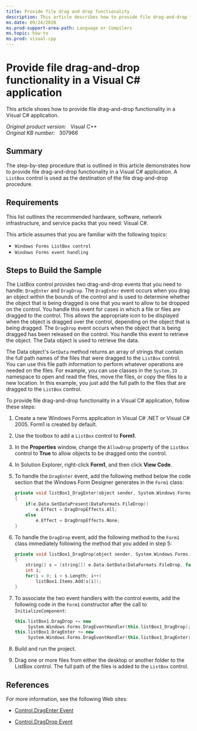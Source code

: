 ```yaml
---
title: Provide file drag and drop functionality
description: This article describes how to provide file drag-and-drop functionality in a Visual C# application. A ListBox control is used as the destination of the file drag-and-drop procedure. This article also provides a code sample to show how to perform this task.
ms.date: 09/24/2020
ms.prod-support-area-path: Language or Compilers
ms.topic: how-to
ms.prod: visual-cpp
---
```

# Provide file drag-and-drop functionality in a Visual C# application

This article shows how to provide file drag-and-drop functionality in a Visual C# application.

_Original product version:_ &nbsp; Visual C++  
_Original KB number:_ &nbsp; 307966

## Summary

The step-by-step procedure that is outlined in this article demonstrates how to provide file drag-and-drop functionality in a Visual C# application. A `ListBox` control is used as the destination of the file drag-and-drop procedure.

## Requirements

This list outlines the recommended hardware, software, network infrastructure, and service packs that you need: Visual C#.

This article assumes that you are familiar with the following topics:

- `Windows Forms ListBox control`
- `Windows Forms event handling`

## Steps to Build the Sample

The ListBox control provides two drag-and-drop events that you need to handle: `DragEnter` and `DragDrop`. The `DragEnter` event occurs when you drag an object within the bounds of the control and is used to determine whether the object that is being dragged is one that you want to allow to be dropped on the control. You handle this event for cases in which a file or files are dragged to the control. This allows the appropriate icon to be displayed when the object is dragged over the control, depending on the object that is being dragged. The `DragDrop` event occurs when the object that is being dragged has been released on the control. You handle this event to retrieve the object. The Data object is used to retrieve the data.

The Data object's `GetData` method returns an array of strings that contain the full path names of the files that were dragged to the `ListBox` control. You can use this file path information to perform whatever operations are needed on the files. For example, you can use classes in the `System.IO` namespace to open and read the files, move the files, or copy the files to a new location. In this example, you just add the full path to the files that are dragged to the `ListBox` control.

To provide file drag-and-drop functionality in a Visual C# application, follow these steps:

1. Create a new Windows Forms application in Visual C# .NET or Visual C# 2005. Form1 is created by default.
2. Use the toolbox to add a `ListBox` control to **Form1**.
3. In the **Properties** window, change the `AllowDrop` property of the `ListBox` control to **True** to allow objects to be dragged onto the control.
4. In Solution Explorer, right-click **Form1**, and then click **View Code**.
5. To handle the `DragEnter` event, add the following method below the code section that the Windows Form Designer generates in the `Form1` class:

    ```cpp
    private void listBox1_DragEnter(object sender, System.Windows.Forms.DragEventArgs e)
    {
        if(e.Data.GetDataPresent(DataFormats.FileDrop))
            e.Effect = DragDropEffects.All;
        else
            e.Effect = DragDropEffects.None;
    }
    ```

6. To handle the `DragDrop` event, add the following method to the `Form1` class immediately following the method that you added in step 5:

    ```cpp
    private void listBox1_DragDrop(object sender, System.Windows.Forms.DragEventArgs e)
    {
        string[] s = (string[]) e.Data.GetData(DataFormats.FileDrop, false);
        int i;
        for(i = 0; i < s.Length; i++)
            listBox1.Items.Add(s[i]);
    }
    ```

7. To associate the two event handlers with the control events, add the following code in the `Form1` constructor after the call to `InitializeComponent`:

    ```cpp
    this.listBox1.DragDrop += new
         System.Windows.Forms.DragEventHandler(this.listBox1_DragDrop);
    this.listBox1.DragEnter += new
         System.Windows.Forms.DragEventHandler(this.listBox1_DragEnter);
    ```

8. Build and run the project.
9. Drag one or more files from either the desktop or another folder to the ListBox control. The full path of the files is added to the `ListBox` control.

## References

For more information, see the following Web sites:

- [Control.DragEnter Event](/dotnet/api/system.windows.forms.control.dragenter)

- [Control.DragDrop Event](/dotnet/api/system.windows.forms.control.dragdrop)
